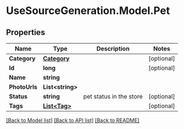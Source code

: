 # UseSourceGeneration.Model.Pet

## Properties

Name | Type | Description | Notes
------------ | ------------- | ------------- | -------------
**Category** | [**Category**](Category.md) |  | [optional] 
**Id** | **long** |  | [optional] 
**Name** | **string** |  | 
**PhotoUrls** | **List&lt;string&gt;** |  | 
**Status** | **string** | pet status in the store | [optional] 
**Tags** | [**List&lt;Tag&gt;**](Tag.md) |  | [optional] 

[[Back to Model list]](../../README.md#documentation-for-models) [[Back to API list]](../../README.md#documentation-for-api-endpoints) [[Back to README]](../../README.md)

